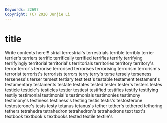 ```yaml
---
Keywords: 32697
Copyright: (C) 2020 Junjie Li
---
```


# title

Write contents here!!!
strial 
terrestrial's 
terrestrials 
terrible 
terribly 
terrier 
terrier's 
terriers 
terrific
terrifically 
terrified 
terrifies 
terrify 
terrifying 
terrifyingly 
territorial 
territorial's 
territorials 
territories
territory 
territory's 
terror 
terror's 
terrorise 
terrorised 
terrorises 
terrorising 
terrorism 
terrorism's
terrorist 
terrorist's 
terrorists 
terrors 
terry 
terry's 
terse 
tersely 
terseness 
terseness's
terser 
tersest 
tertiary 
test 
test's 
testable 
testament 
testament's 
testamentary 
testaments
testate 
testates 
tested 
tester 
tester's 
testers 
testes 
testicle 
testicle's 
testicles
testier 
testiest 
testified 
testifies 
testify 
testifying 
testily 
testimonial 
testimonial's 
testimonials
testimonies 
testimony 
testimony's 
testiness 
testiness's 
testing 
testis 
testis's 
testosterone 
testosterone's
tests 
testy 
tetanus 
tetanus's 
tether 
tether's 
tethered 
tethering 
tethers 
tetrahedra
tetrahedron 
tetrahedron's 
tetrahedrons 
text 
text's 
textbook 
textbook's 
textbooks 
texted 
textile
textile's 
